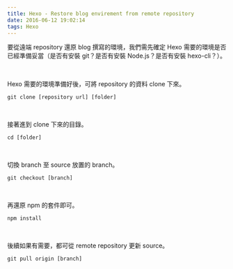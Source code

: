 ```yaml
---
title: Hexo - Restore blog envirement from remote repository
date: 2016-06-12 19:02:14
tags: Hexo
---
```


要從遠端 repository 還原 blog 撰寫的環境，我們需先確定 Hexo 需要的環境是否已經準備妥當（是否有安裝 git？是否有安裝 Node.js？是否有安裝 hexo-cli？）。  

<!-- More -->

<br/>


Hexo 需要的環境準備好後，可將 repository 的資料 clone 下來。  

    git clone [repository url] [folder]

<br/>


接著進到 clone 下來的目錄。  

    cd [folder]

<br/>


切換 branch 至 source 放置的 branch。  

    git checkout [branch]

<br/>


再還原 npm 的套件即可。  

    npm install

<br/>


後續如果有需要，都可從 remote repository 更新 source。

    git pull origin [branch]  
